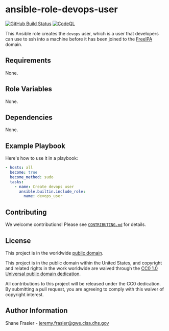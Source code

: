 # ansible-role-devops-user #

[![GitHub Build Status](https://github.com/cisagov/ansible-role-devops-user/workflows/build/badge.svg)](https://github.com/cisagov/ansible-role-devops-user/actions)
[![CodeQL](https://github.com/cisagov/ansible-role-devops-user/workflows/CodeQL/badge.svg)](https://github.com/cisagov/ansible-role-devops-user/actions/workflows/codeql-analysis.yml)

This Ansible role creates the `devops` user, which is a user that
developers can use to ssh into a machine before it has been joined to
the [FreeIPA](https://www.freeipa.org/) domain.

## Requirements ##

None.

## Role Variables ##

None.

<!--
| Variable | Description | Default | Required |
|----------|-------------|---------|----------|
| optional_variable | Describe its purpose. | `default_value` | No |
| required_variable | Describe its purpose. | n/a | Yes |
-->

## Dependencies ##

None.

## Example Playbook ##

Here's how to use it in a playbook:

```yaml
- hosts: all
  become: true
  become_method: sudo
  tasks:
    - name: Create devops user
      ansible.builtin.include_role:
        name: devops_user
```

## Contributing ##

We welcome contributions!  Please see [`CONTRIBUTING.md`](CONTRIBUTING.md) for
details.

## License ##

This project is in the worldwide [public domain](LICENSE).

This project is in the public domain within the United States, and
copyright and related rights in the work worldwide are waived through
the [CC0 1.0 Universal public domain
dedication](https://creativecommons.org/publicdomain/zero/1.0/).

All contributions to this project will be released under the CC0
dedication. By submitting a pull request, you are agreeing to comply
with this waiver of copyright interest.

## Author Information ##

Shane Frasier - <jeremy.frasier@gwe.cisa.dhs.gov>
